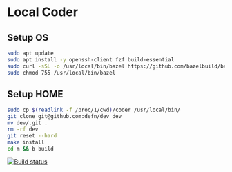# Local Coder

## Setup OS

```bash
sudo apt update
sudo apt install -y openssh-client fzf build-essential
sudo curl -sSL -o /usr/local/bin/bazel https://github.com/bazelbuild/bazelisk/releases/download/v1.17.0/bazelisk-linux-$(if test "$(uname -m)" == x86_64; then echo "amd64"; else echo "arm64"; fi)
sudo chmod 755 /usr/local/bin/bazel
```

## Setup HOME

```bash
sudo cp $(readlink -f /proc/1/cwd)/coder /usr/local/bin/
git clone git@github.com:defn/dev dev
mv dev/.git .
rm -rf dev
git reset --hard
make install
cd m && b build
```

[![Build status](https://badge.buildkite.com/879feda30e2616b22929338672877e85dfe82f60eb47df2e6a.svg)](https://buildkite.com/defn/dev)
